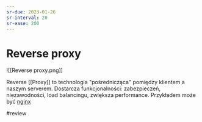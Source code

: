 ```yaml
---
sr-due: 2023-01-26
sr-interval: 20
sr-ease: 200
---
```


# Reverse proxy

![[Reverse proxy.png]]

Reverse [[Proxy]] to technologia "pośrednicząca" pomiędzy klientem a naszym serverem. Dostarcza funkcjonalności: zabezpieczeń, niezawodności, load balancingu, zwiększa performance. Przykładem może być [nginx](https://www.nginx.com/)

#review
